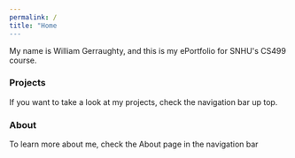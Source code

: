 ```yaml
---
permalink: /
title: "Home
---
```


My name is William Gerraughty, and this is my ePortfolio for SNHU's CS499 course.

### Projects
If you want to take a look at my projects, check the navigation bar up top.

### About
To learn more about me, check the About page in the navigation bar

